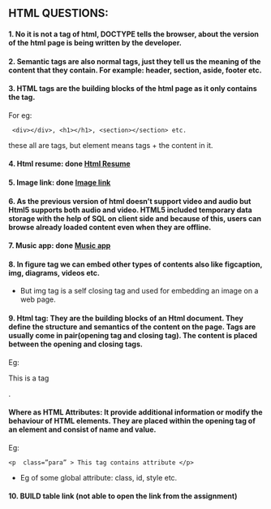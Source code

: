 ## HTML QUESTIONS:

#### 1. No it is not a tag of html, DOCTYPE tells the browser, about the version of the html page is being written by the developer.

#### 2. Semantic tags are also normal tags, just they tell us the meaning of the content that they contain. For example: header, section, aside, footer etc.

#### 3. HTML tags are the building blocks of the html page as it only contains the tag.

For eg:

```
 <div></div>, <h1></h1>, <section></section> etc.
```

these all are tags, but element means tags + the content in it.

#### 4. Html resume: done [Html Resume](https://github.com/aivy45/AssignMent-Ineuron/tree/main/Html/html_resume)

#### 5. Image link: done [Image link](https://github.com/aivy45/AssignMent-Ineuron/tree/main/Html/image)

#### 6. As the previous version of html doesn’t support video and audio but Html5 supports both audio and video. HTML5 included temporary data storage with the help of SQL on client side and because of this, users can browse already loaded content even when they are offline.

#### 7. Music app: done [Music app](https://github.com/aivy45/AssignMent-Ineuron/tree/main/Html/songs)

#### 8. In figure tag we can embed other types of contents also like figcaption, img, diagrams, videos etc.

- But img tag is a self closing tag and used for embedding an image on a web page.

#### 9. Html tag: They are the building blocks of an Html document. They define the structure and semantics of the content on the page. Tags are usually come in pair(opening tag and closing tag). The content is placed between the opening and closing tags.

Eg: <p> This is a tag </p>.

#### Where as HTML Attributes: It provide additional information or modify the behaviour of HTML elements. They are placed within the opening tag of an element and consist of name and value.

Eg:

```
<p  class=”para” > This tag contains attribute </p>
```

- Eg of some global attribute: class, id, style etc.

#### 10. BUILD table link (not able to open the link from the assignment)
